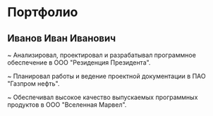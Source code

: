 # Портфолио 
## Иванов Иван Иванович

~ Анализировал, проектировал и разрабатывал программное обеспечение в ООО "Резиденция Президента".

~ Планировал работы и ведение проектной документации в ПАО "Газпром нефть".

~ Обеспечивал высокое качество выпускаемых программных продуктов в ООО "Вселенная Марвел".



